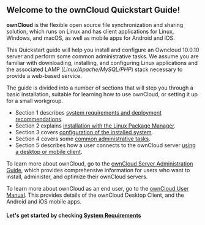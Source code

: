 ## Welcome to the ownCloud Quickstart Guide! 

**ownCloud** is the flexible open source file synchronization and sharing solution, which runs on Linux and has client applications for Linux, Windows, and macOS, as well as mobile apps for Android and iOS. 

This Quickstart guide will help you install and configure an Owncloud 10.0.10 server and perform some common administrative tasks. We assume you are familiar with downloading, installing, and configuring Linux applications and the associated LAMP (*Linux/Apache/MySQL/PHP*) stack necessary to provide a web-based service.

The guide is divided into a number of sections that will step you through a basic installation, suitable for learning how to use ownCloud, or setting it up for a small workgroup.  

- Section 1 describes [system requirements and deployment recommendations](owncloud_qs_s1.html).
- Section 2 explains [installation with the Linux Package Manager](owncloud_qs_s2.html).
- Section 3 covers [configuration of the installed system](owncloud_qs_s3.html).
- Section 4 covers some [common administrative tasks](owncloud_qs_s4.html).
- Section 5 describes how a user connects to the ownCloud server [using a desktop or mobile client](owncloud_qs_s5.html). 

To learn more about ownCloud, go to the [ownCloud Server Administration Guide](https://doc.owncloud.org/server/administration_manual/index.html), which provides comprehensive information for users who want to install, administer, and optimize their ownCloud servers.

To learn more about ownCloud as an end user, go to the [ownCloud User Manual](https://doc.owncloud.org/server/10.0/user_manual/). This provides details of the ownCloud Desktop Client, and the Android and iOS mobile apps.

#### Let's get started by checking [System Requirements](owncloud_qs_s1.html)
